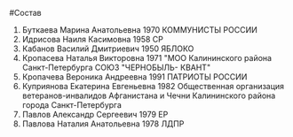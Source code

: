 #Состав
1. Буткаева Марина Анатольевна 1970 КОММУНИСТЫ РОССИИ
2. Идрисова Наиля Касимовна 1958 СР
3. Кабанов Василий Дмитриевич 1950 ЯБЛОКО
4. Кропасева Наталья Викторовна 1971 \"МОО Калининского района Санкт-Петербурга СОЮЗ \"ЧЕРНОБЫЛЬ- КВАНТ\"
5. Кропачева Вероника Андреевна 1991 ПАТРИОТЫ РОССИИ
6. Куприянова Екатерина Евгеньевна 1982 Общественная организация ветеранов-инвалидов Афганистана и Чечни Калининского района города Санкт-Петербурга
7. Павлов Александр Сергеевич 1979 ЕР
8. Павлова Наталия Анатольевна 1978 ЛДПР
